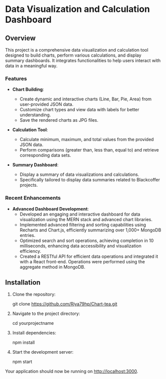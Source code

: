 # Data Visualization and Calculation Dashboard

## Overview

This project is a comprehensive data visualization and calculation tool designed to build charts, perform various calculations, and display summary dashboards. It integrates functionalities to help users interact with data in a meaningful way.

### Features

- **Chart Building**: 
  - Create dynamic and interactive charts (Line, Bar, Pie, Area) from user-provided JSON data.
  - Customize chart types and view data with labels for better understanding.
  - Save the rendered charts as JPG files.

- **Calculation Tool**: 
  - Calculate minimum, maximum, and total values from the provided JSON data.
  - Perform comparisons (greater than, less than, equal to) and retrieve corresponding data sets.

- **Summary Dashboard**:
  - Display a summary of data visualizations and calculations.
  - Specifically tailored to display data summaries related to Blackcoffer projects.

### Recent Enhancements

- **Advanced Dashboard Development**:
  - Developed an engaging and interactive dashboard for data visualization using the MERN stack and advanced chart libraries.
  - Implemented advanced filtering and sorting capabilities using Recharts and Chart.js, efficiently summarizing over 1,000+ MongoDB entries.
  - Optimized search and sort operations, achieving completion in 10 milliseconds, enhancing data accessibility and visualization efficiency.
  - Created a RESTful API for efficient data operations and integrated it with a React front-end. Operations were performed using the aggregate method in MongoDB.

## Installation

1. Clone the repository:

   git clone https://github.com/Riya79hp/Chart-tea.git

2. Navigate to the project directory:

   cd yourprojectname

3. Install dependencies:

   npm install

4. Start the development server:

   npm start

Your application should now be running on [http://localhost:3000](http://localhost:3000).
